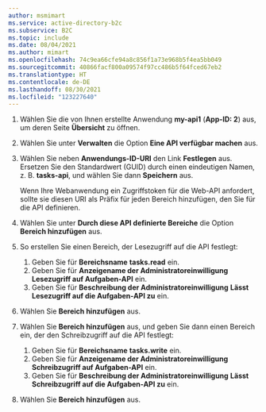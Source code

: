 ```yaml
---
author: msmimart
ms.service: active-directory-b2c
ms.subservice: B2C
ms.topic: include
ms.date: 08/04/2021
ms.author: mimart
ms.openlocfilehash: 74c9ea66cfe94a8c856f1a73e968b5f4ea5bb049
ms.sourcegitcommit: 40866facf800a09574f97cc486b5f64fced67eb2
ms.translationtype: HT
ms.contentlocale: de-DE
ms.lasthandoff: 08/30/2021
ms.locfileid: "123227640"
---
```

1. Wählen Sie die von Ihnen erstellte Anwendung **my-api1** (**App-ID: 2**) aus, um deren Seite **Übersicht** zu öffnen.

1. Wählen Sie unter **Verwalten** die Option **Eine API verfügbar machen** aus.
1. Wählen Sie neben **Anwendungs-ID-URI** den Link **Festlegen** aus. Ersetzen Sie den Standardwert (GUID) durch einen eindeutigen Namen, z. B. **tasks-api**, und wählen Sie dann **Speichern** aus. 
 
   Wenn Ihre Webanwendung ein Zugriffstoken für die Web-API anfordert, sollte sie diesen URI als Präfix für jeden Bereich hinzufügen, den Sie für die API definieren.
1. Wählen Sie unter **Durch diese API definierte Bereiche** die Option **Bereich hinzufügen** aus.
1. So erstellen Sie einen Bereich, der Lesezugriff auf die API festlegt:

    1. Geben Sie für **Bereichsname** **tasks.read** ein.  
    1. Geben Sie für **Anzeigename der Administratoreinwilligung** **Lesezugriff auf Aufgaben-API** ein.  
    1. Geben Sie für **Beschreibung der Administratoreinwilligung** **Lässt Lesezugriff auf die Aufgaben-API zu** ein.

1. Wählen Sie **Bereich hinzufügen** aus.

1. Wählen Sie **Bereich hinzufügen** aus, und geben Sie dann einen Bereich ein, der den Schreibzugriff auf die API festlegt: 

    1. Geben Sie für **Bereichsname** **tasks.write** ein.  
    1. Geben Sie für **Anzeigename der Administratoreinwilligung** **Schreibzugriff auf Aufgaben-API** ein.
    1. Geben Sie für **Beschreibung der Administratoreinwilligung** **Lässt Schreibzugriff auf die Aufgaben-API zu** ein.
    
1. Wählen Sie **Bereich hinzufügen** aus.
